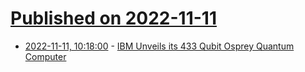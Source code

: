 # [Published on 2022-11-11](index.md)

* [2022-11-11, 10:18:00](https://soylentnews.org/article.pl?sid=22/11/10/1949246&from=rss) - [IBM Unveils its 433 Qubit Osprey Quantum Computer](https://soylentnews.org/article.pl?sid=22/11/10/1949246&from=rss)
